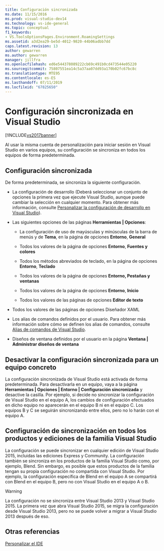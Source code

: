 ```yaml
---
title: Configuración sincronizada
ms.date: 11/15/2016
ms.prod: visual-studio-dev14
ms.technology: vs-ide-general
ms.topic: conceptual
f1_keywords:
- VS.ToolsOptionsPages.Environment.RoamingSettings
ms.assetid: a3d2ea29-be5d-4012-9820-44b06adbb7dd
caps.latest.revision: 13
author: gewarren
ms.author: gewarren
manager: jillfra
ms.openlocfilehash: ed6e544378089222cb69c491b0cd473544e05220
ms.sourcegitcommit: 75807551ea14c5a37aa07dd93a170b02fc67bc8c
ms.translationtype: MTE95
ms.contentlocale: es-ES
ms.lasthandoff: 07/11/2019
ms.locfileid: "67825650"
---
```

# <a name="synchronized-settings-in-visual-studio"></a>Configuración sincronizada en Visual Studio
[!INCLUDE[vs2017banner](../includes/vs2017banner.md)]

Al usar la misma cuenta de personalización para iniciar sesión en Visual Studio en varios equipos, su configuración se sincroniza en todos los equipos de forma predeterminada.

## <a name="synchronized-settings"></a>Configuración sincronizada
 De forma predeterminada, se sincroniza la siguiente configuración.

- La configuración de desarrollo (Deberá seleccionar un conjunto de opciones la primera vez que ejecute Visual Studio, aunque puede cambiar la selección en cualquier momento. Para obtener más información, consulte [Personalizar la configuración de desarrollo en Visual Studio](https://msdn.microsoft.com/22c4debb-4e31-47a8-8f19-16f328d7dcd3)).

- Las siguientes opciones de las páginas **Herramientas &#124; Opciones**:

  - La configuración de uso de mayúsculas y minúsculas de la barra de menús y de **Tema**, en la página de opciones **Entorno**, **General**

  - Todos los valores de la página de opciones **Entorno**, **Fuentes y colores**

  - Todos los métodos abreviados de teclado, en la página de opciones **Entorno**, **Teclado**

  - Todos los valores de la página de opciones **Entorno, Pestañas y ventanas**

  - Todos los valores de la página de opciones **Entorno**, **Inicio**

  - Todos los valores de las páginas de opciones **Editor de texto**

- Todos los valores de las páginas de opciones Diseñador XAML

- Los alias de comandos definidos por el usuario. Para obtener más información sobre cómo se definen los alias de comandos, consulte [Alias de comandos de Visual Studio](../ide/reference/visual-studio-command-aliases.md).

- Diseños de ventana definidos por el usuario en la página **Ventana &#124; Administrar diseños de ventana**

## <a name="turning-synchronized-settings-off-for-a-particular-computer"></a>Desactivar la configuración sincronizada para un equipo concreto
 La configuración sincronizada de Visual Studio está activada de forma predeterminada. Para desactivarla en un equipo, vaya a la página **Herramientas &#124; Opciones &#124; Entorno &#124; Configuración sincronizada** y desactive la casilla.  Por ejemplo, si decide no sincronizar la configuración de Visual Studio en el equipo A, los cambios de configuración efectuados en dicho equipo no aparecerán en el equipo B ni en el equipo C. Los equipos B y C se seguirán sincronizando entre ellos, pero no lo harán con el equipo A.

## <a name="synchronizing-settings-across-visual-studio-family-products-and-editions"></a>Configuración de sincronización en todos los productos y ediciones de la familia Visual Studio
 La configuración se puede sincronizar en cualquier edición de Visual Studio 2015, incluidas las ediciones Express y Community. La configuración también se sincroniza en los productos de la familia Visual Studio como, por ejemplo, Blend. Sin embargo, es posible que estos productos de la familia tengan su propia configuración no compartida con Visual Studio. Por ejemplo, la configuración específica de Blend en el equipo A se compartirá con Blend en el equipo B, pero no con Visual Studio en el equipo A o B.

> [!WARNING]
> La configuración no se sincroniza entre Visual Studio 2013 y Visual Studio 2015. La primera vez que abra Visual Studio 2015, se migra la configuración desde Visual Studio 2013, pero no se puede volver a migrar a Visual Studio 2013 después de eso.

## <a name="see-also"></a>Otras referencias
 [Personalizar el IDE](../ide/personalizing-the-visual-studio-ide.md)

